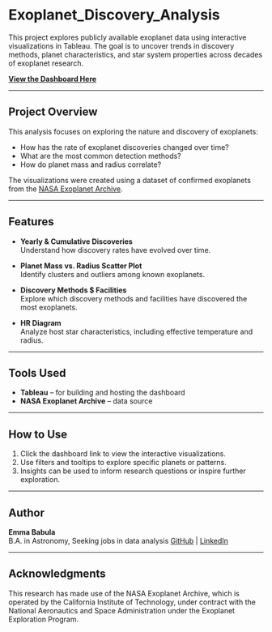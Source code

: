 # Exoplanet_Discovery_Analysis

This project explores publicly available exoplanet data using interactive visualizations in Tableau. The goal is to uncover trends in discovery methods, planet characteristics, and star system properties across decades of exoplanet research.

**[View the Dashboard Here](https://public.tableau.com/shared/SJF7NQ8N9?:display_count=n&:origin=viz_share_link)**

---

## Project Overview

This analysis focuses on exploring the nature and discovery of exoplanets:
- How has the rate of exoplanet discoveries changed over time?
- What are the most common detection methods?
- How do planet mass and radius correlate?

The visualizations were created using a dataset of confirmed exoplanets from the [NASA Exoplanet Archive](https://exoplanetarchive.ipac.caltech.edu/cgi-bin/TblView/nph-tblView?app=ExoTbls&config=PS).

---

## Features

- **Yearly & Cumulative Discoveries**  
  Understand how discovery rates have evolved over time.

- **Planet Mass vs. Radius Scatter Plot**  
  Identify clusters and outliers among known exoplanets.

- **Discovery Methods $ Facilities**  
  Explore which discovery methods and facilities have discovered the most exoplanets.

- **HR Diagram**  
  Analyze host star characteristics, including effective temperature and radius.

---

## Tools Used

- **Tableau** – for building and hosting the dashboard  
- **NASA Exoplanet Archive** – data source

---

## How to Use

1. Click the dashboard link to view the interactive visualizations.  
2. Use filters and tooltips to explore specific planets or patterns.  
3. Insights can be used to inform research questions or inspire further exploration.

---

## Author

**Emma Babula**  
B.A. in Astronomy, Seeking jobs in data analysis 
[GitHub](https://github.com/emmababula) | [LinkedIn](https://www.linkedin.com/in/emma-babula-8357211bb/)

---

## Acknowledgments

This research has made use of the NASA Exoplanet Archive, which is operated by the California Institute of Technology, under contract with the National Aeronautics and Space Administration under the Exoplanet Exploration Program.

